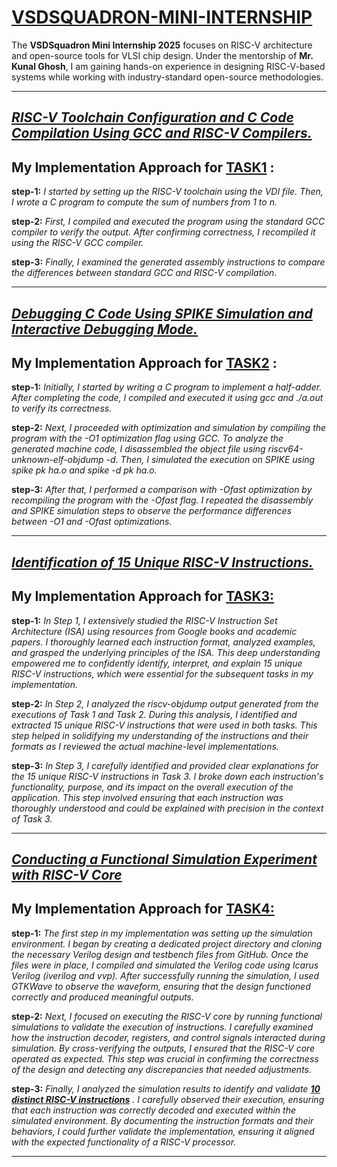  # <a href="https://github.com/KavetiVishnu/VSDSQUADRON-Mini-Internship"> VSDSQUADRON-MINI-INTERNSHIP </a>


The **VSDSquadron Mini Internship 2025** focuses on RISC-V architecture and open-source tools for VLSI chip design. Under the mentorship of **Mr. Kunal Ghosh**, I am gaining hands-on experience in designing RISC-V-based systems while working with industry-standard open-source methodologies.    

-----------------------------------------------------------------------------------------------------------------------------------------------------------------------------------------------------------------------------------------      

## <a href="https://github.com/KavetiVishnu/VSDSQUADRON-Mini-Internship/blob/e912ae0a2eb57db06ed19a972eeaaf69ce7fcf5f/TASK1.md">**_RISC-V Toolchain Configuration and C Code Compilation Using GCC and RISC-V Compilers._**</a>

## My Implementation Approach for <a href="https://github.com/KavetiVishnu/VSDSQUADRON-Mini-Internship/blob/e912ae0a2eb57db06ed19a972eeaaf69ce7fcf5f/TASK1.md">**TASK1**</a> :
**step-1:** _I started by setting up the RISC-V toolchain using the VDI file. Then, I wrote a C program to compute the sum of numbers from 1 to n._

**step-2:** _First, I compiled and executed the program using the standard GCC compiler to verify the output. After confirming correctness, I recompiled it using the RISC-V GCC compiler._   

**step-3:** _Finally, I examined the generated assembly instructions to compare the differences between standard GCC and RISC-V compilation._     


-----------------------------------------------------------------------------------------------------------------------------------------------------------------------------------------------------------------------------------------    
## <a href="https://github.com/KavetiVishnu/VSDSQUADRON-Mini-Internship/blob/8938bf862890063faa56e395011558d98dd1ae1c/TASK2.md">**_Debugging C Code Using SPIKE Simulation and Interactive Debugging Mode._**</a> 

## My Implementation Approach for <a href="https://github.com/KavetiVishnu/VSDSQUADRON-Mini-Internship/blob/8938bf862890063faa56e395011558d98dd1ae1c/TASK2.md">**TASK2**</a> :    

**step-1:** _Initially, I started by writing a C program to implement a half-adder. After completing the code, I compiled and executed it using gcc and ./a.out to verify its correctness._

**step-2:** _Next, I proceeded with optimization and simulation by compiling the program with the -O1 optimization flag using GCC. To analyze the generated machine code, I disassembled the object file using riscv64-unknown-elf-objdump -d. Then, I simulated the execution on SPIKE using spike pk ha.o and spike -d pk ha.o._

**step-3:** _After that, I performed a comparison with -Ofast optimization by recompiling the program with the -Ofast flag. I repeated the disassembly and SPIKE simulation steps to observe the performance differences between -O1 and -Ofast optimizations._

-----------------------------------------------------------------------------------------------------------------------------------------------------------------------------------------------------------------------------------------   
##  <a href="https://github.com/KavetiVishnu/VSDSQUADRON-Mini-Internship/blob/c50db42157cc7190ab60296c14ac2f27b4b6c632/TASK3.md">**_Identification of 15 Unique RISC-V Instructions._**</a>     

## My Implementation Approach for <a href="https://github.com/KavetiVishnu/VSDSQUADRON-Mini-Internship/blob/c50db42157cc7190ab60296c14ac2f27b4b6c632/TASK3.md">**TASK3:**</a>        

**step-1:** _In Step 1, I extensively studied the RISC-V Instruction Set Architecture (ISA) using resources from Google books and academic papers. I thoroughly learned each instruction format, analyzed examples, and grasped the underlying principles of the ISA. This deep understanding empowered me to confidently identify, interpret, and explain 15 unique RISC-V instructions, which were essential for the subsequent tasks in my implementation._     

**step-2:** _In Step 2, I analyzed the riscv-objdump output generated from the executions of Task 1 and Task 2. During this analysis, I identified and extracted 15 unique RISC-V instructions that were used in both tasks. This step helped in solidifying my understanding of the instructions and their formats as I reviewed the actual machine-level implementations._  
    
**step-3:** _In Step 3, I carefully identified and provided clear explanations for the 15 unique RISC-V instructions in Task 3. I broke down each instruction's functionality, purpose, and its impact on the overall execution of the application. This step involved ensuring that each instruction was thoroughly understood and could be explained with precision in the context of Task 3._   

----------------------------------------------------------------------------------------------------------------------------------------------------------------------------------------------------------------------------------------- 

##  <a href="https://github.com/KavetiVishnu/VSDSQUADRON-Mini-Internship/blob/f183fb9032f6cfb8412f1047350306445334f86a/TASK-4.md/TASK4.md">**_Conducting a Functional Simulation Experiment with RISC-V Core_**</a>         

## My Implementation Approach for <a href="https://github.com/KavetiVishnu/VSDSQUADRON-Mini-Internship/tree/f183fb9032f6cfb8412f1047350306445334f86a/TASK-4.md">**TASK4:**</a> 

**step-1:** _The first step in my implementation was setting up the simulation environment. I began by creating a dedicated project directory and cloning the necessary Verilog design and testbench files from GitHub. Once the files were in place, I compiled and simulated the Verilog code using Icarus Verilog (iverilog and vvp). After successfully running the simulation, I used GTKWave to observe the waveform, ensuring that the design functioned correctly and produced meaningful outputs._

**step-2:** _Next, I focused on executing the RISC-V core by running functional simulations to validate the execution of instructions. I carefully examined how the instruction decoder, registers, and control signals interacted during simulation. By cross-verifying the outputs, I ensured that the RISC-V core operated as expected. This step was crucial in confirming the correctness of the design and detecting any discrepancies that needed adjustments._ 

**step-3:** _Finally, I analyzed the simulation results to identify and validate 
<a href="https://github.com/KavetiVishnu/VSDSQUADRON-Mini-Internship/blob/f183fb9032f6cfb8412f1047350306445334f86a/TASK-4.md/Instructions.md">**10 distinct RISC-V instructions**</a>  . I carefully observed their execution, ensuring that each instruction was correctly decoded and executed within the simulated environment. By documenting the instruction formats and their behaviors, I could further validate the implementation, ensuring it aligned with the expected functionality of a RISC-V processor._   

----------------------------------------------------------------------------------------------------------------------------------------------------------------------------------------------------------------------------------------- 




